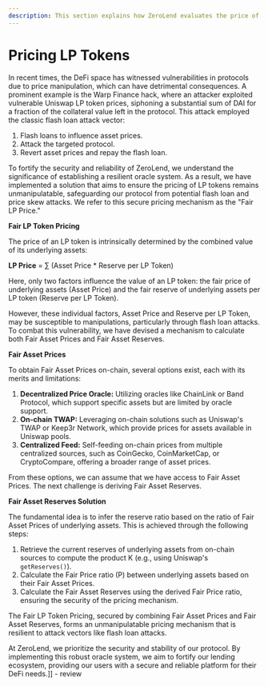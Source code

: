 ```yaml
---
description: This section explains how ZeroLend evaluates the price of various LP tokens
---
```


# Pricing LP Tokens

In recent times, the DeFi space has witnessed vulnerabilities in protocols due to price manipulation, which can have detrimental consequences. A prominent example is the Warp Finance hack, where an attacker exploited vulnerable Uniswap LP token prices, siphoning a substantial sum of DAI for a fraction of the collateral value left in the protocol. This attack employed the classic flash loan attack vector:

1. Flash loans to influence asset prices.
2. Attack the targeted protocol.
3. Revert asset prices and repay the flash loan.

To fortify the security and reliability of ZeroLend, we understand the significance of establishing a resilient oracle system. As a result, we have implemented a solution that aims to ensure the pricing of LP tokens remains unmanipulatable, safeguarding our protocol from potential flash loan and price skew attacks. We refer to this secure pricing mechanism as the "Fair LP Price."

**Fair LP Token Pricing**

The price of an LP token is intrinsically determined by the combined value of its underlying assets:

**LP Price** = ∑ (Asset Price \* Reserve per LP Token)

Here, only two factors influence the value of an LP token: the fair price of underlying assets (Asset Price) and the fair reserve of underlying assets per LP token (Reserve per LP Token).

However, these individual factors, Asset Price and Reserve per LP Token, may be susceptible to manipulations, particularly through flash loan attacks. To combat this vulnerability, we have devised a mechanism to calculate both Fair Asset Prices and Fair Asset Reserves.

**Fair Asset Prices**

To obtain Fair Asset Prices on-chain, several options exist, each with its merits and limitations:

1. **Decentralized Price Oracle:** Utilizing oracles like ChainLink or Band Protocol, which support specific assets but are limited by oracle support.
2. **On-chain TWAP:** Leveraging on-chain solutions such as Uniswap's TWAP or Keep3r Network, which provide prices for assets available in Uniswap pools.
3. **Centralized Feed:** Self-feeding on-chain prices from multiple centralized sources, such as CoinGecko, CoinMarketCap, or CryptoCompare, offering a broader range of asset prices.

From these options, we can assume that we have access to Fair Asset Prices. The next challenge is deriving Fair Asset Reserves.

**Fair Asset Reserves Solution**

The fundamental idea is to infer the reserve ratio based on the ratio of Fair Asset Prices of underlying assets. This is achieved through the following steps:

1. Retrieve the current reserves of underlying assets from on-chain sources to compute the product K (e.g., using Uniswap's `getReserves()`).
2. Calculate the Fair Price ratio (P) between underlying assets based on their Fair Asset Prices.
3. Calculate the Fair Asset Reserves using the derived Fair Price ratio, ensuring the security of the pricing mechanism.

The Fair LP Token Pricing, secured by combining Fair Asset Prices and Fair Asset Reserves, forms an unmanipulatable pricing mechanism that is resilient to attack vectors like flash loan attacks.

At ZeroLend, we prioritize the security and stability of our protocol. By implementing this robust oracle system, we aim to fortify our lending ecosystem, providing our users with a secure and reliable platform for their DeFi needs.]] - review
